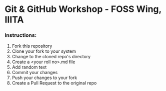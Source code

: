 # Git & GitHub Workshop - FOSS Wing, IIITA

### Instructions:  
1. Fork this repository  
2. Clone your fork to your system  
3. Change to the cloned repo's directory   
4. Create a \<your roll no>.md file   
5. Add random text  
6. Commit your changes  
7. Push your changes to your fork  
8. Create a Pull Request to the original repo  
